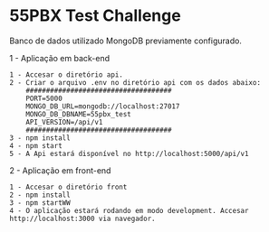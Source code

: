 # 55PBX Test Challenge

Banco de dados utilizado MongoDB previamente configurado.

1 - Aplicação em back-end

    1 - Accesar o diretório api.
    2 - Criar o arquivo .env no diretório api com os dados abaixo:
        ####################################
        PORT=5000
        MONGO_DB_URL=mongodb://localhost:27017
        MONGO_DB_DBNAME=55pbx_test
        API_VERSION=/api/v1
        ####################################
    3 - npm install
    4 - npm start
    5 - A Api estará disponível no http://localhost:5000/api/v1
  
2 - Aplicação em front-end

    1 - Accesar o diretório front
    2 - npm install
    3 - npm startWW
    4 - O aplicação estará rodando em modo development. Accesar http://localhost:3000 via navegador.
